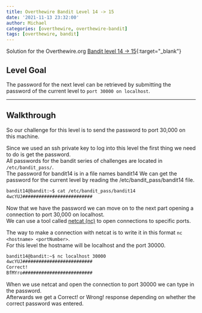```yaml
---
title: Overthewire Bandit Level 14 -> 15
date: '2021-11-13 23:32:00'
author: Michael
categories: [overthewire, overthewire-bandit]
tags: [overthewire, bandit]
---
```


Solution for the Overthewire.org [Bandit level 14 -> 15](https://overthewire.org/wargames/bandit/bandit15.html){:target="\_blank"}

## Level Goal

The password for the next level can be retrieved by submitting the password of the current level to `port 30000 on localhost`.

---

## Walkthrough

So our challenge for this level is to send the password to port 30,000 on this machine.

Since we used an ssh private key to log into this level the first thing we need to do is get the password.  
All passwords for the bandit series of challenges are located in `/etc/bandit_pass/`.  
The password for bandit14 is in a file names bandit14
We can get the password for the current level by reading the /etc/bandit_pass/bandit14 file.  

```bash
bandit14@bandit:~$ cat /etc/bandit_pass/bandit14
4wcYUJ##########################
```

Now that we have the password we can move on to the next part opening a connection to port 30,000 on localhost.  
We can use a tool called [netcat (nc)](https://linux.die.net/man/1/nc) to open connections to specific ports.

The way to make a connection with netcat is to write it in this format `nc <hostname> <portNumber>`.  
For this level the hostname will be localhost and the port 30000. 



```bash
bandit14@bandit:~$ nc localhost 30000 
4wcYUJ##########################
Correct!
BfMYro##########################
```

When we use netcat and open the connection to port 30000 we can type in the password.  
Afterwards we get a Correct! or Wrong! response depending on whether the correct password was entered.  